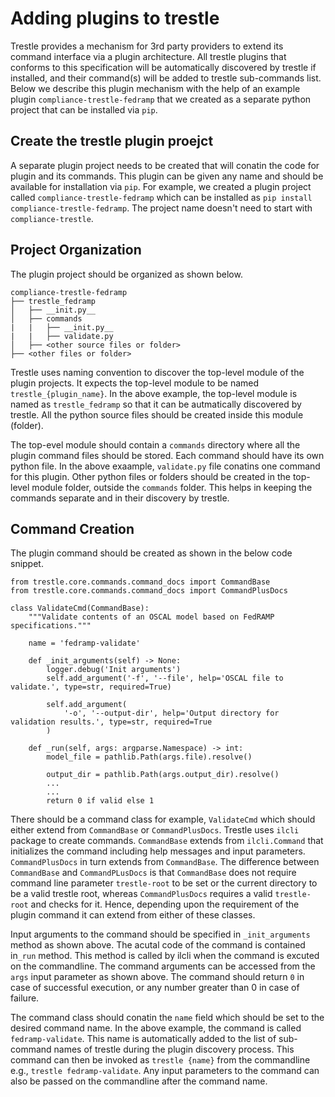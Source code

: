 # Adding plugins to trestle

Trestle provides a mechanism for 3rd party providers to extend its command interface via a plugin architecture. All trestle plugins that conforms to this specification will be automatically discovered by trestle if installed, and their command(s) will be added to trestle sub-commands list. Below we describe this plugin mechanism with the help of an example plugin `compliance-trestle-fedramp` that we created as a separate python project that can be installed via `pip`.

## Create the trestle plugin proejct

A separate plugin project needs to be created that will conatin the code for plugin and its commands. This plugin can be given any name and should be available for installation via `pip`. For example, we created a plugin project called  `compliance-trestle-fedramp` which can be installed as `pip install compliance-trestle-fedramp`. The project name doesn't need to start with `compliance-trestle`.

## Project Organization

The plugin project should be organized as shown below.

```text
compliance-trestle-fedramp
├── trestle_fedramp
│   ├── __init.py__
│   ├── commands
|   |   ├── __init.py__
|   |   ├── validate.py
│   ├── <other source files or folder>
├── <other files or folder>
```

Trestle uses naming convention to discover the top-level module of the plugin projects. It expects the top-level module to be named `trestle_{plugin_name}`. In the above example, the top-level module is named as `trestle_fedramp` so that it can be autmatically discovered by trestle. All the python source files should be created inside this module (folder).

The top-evel module should contain a `commands` directory where all the plugin command files should be stored. Each command should have its own python file. In the above exaample, `validate.py` file conatins one command for this plugin. Other python files or folders should be created in the top-level module folder, outside the `commands` folder. This helps in keeping the commands separate and in their discovery by trestle.

## Command Creation

The plugin command should be created as shown in the below code snippet.

```
from trestle.core.commands.command_docs import CommandBase
from trestle.core.commands.command_docs import CommandPlusDocs

class ValidateCmd(CommandBase):
    """Validate contents of an OSCAL model based on FedRAMP specifications."""

    name = 'fedramp-validate'

    def _init_arguments(self) -> None:
        logger.debug('Init arguments')
        self.add_argument('-f', '--file', help='OSCAL file to validate.', type=str, required=True)

        self.add_argument(
            '-o', '--output-dir', help='Output directory for validation results.', type=str, required=True
        )

    def _run(self, args: argparse.Namespace) -> int:
        model_file = pathlib.Path(args.file).resolve()

        output_dir = pathlib.Path(args.output_dir).resolve()
        ...
        ...
        return 0 if valid else 1

```

There should be a command class for example, `ValidateCmd` which should either extend from `CommandBase` or `CommandPlusDocs`. Trestle uses `ilcli` package to create commands. `CommandBase` extends from `ilcli.Command` that initializes the command including help messages and input parameters. `CommandPlusDocs` in turn extends from `CommandBase`. The difference between `CommandBase` and `CommandPLusDocs` is that `CommandBase` does not require command line parameter `trestle-root` to be set or the current directory to be a valid trestle root, whereas `CommandPlusDocs` requires a valid `trestle-root` and checks for it. Hence, depending upon the requirement of the plugin command it can extend from either of these classes.

Input arguments to the command should be specified in `_init_arguments` method as shown above. The acutal code of the command is contained in`_run` method. This method is called by ilcli when the command is excuted on the commandline. The command arguments can be accessed from the `args` input parameter as shown above. The command should return `0` in case of successful execution, or any number greater than 0 in case of failure.

The command class should conatin the `name` field which should be set to the desired command name. In the above example, the command is called `fedramp-validate`. This name is automatically added to the list of sub-command names of trestle during the plugin discovery process. This command can then be invoked as `trestle {name}` from the commandline e.g., `trestle fedramp-validate`. Any input parameters to the command can also be passed on the commandline after the command name.
